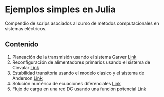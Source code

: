 # Ejemplos simples en Julia

Compendio de scrips asociados al curso de métodos computacionales en sistemas eléctricos.

## Contenido

1. Planeación de la transmisión usando el sistema Garver [Link](https://github.com/alejandrogarces/JuliaScripts/tree/main/Garver)
2. Reconfiguración de alimentadores primarios usando el sistema de Cinvalar [Link](https://github.com/alejandrogarces/JuliaScripts/tree/main/Reconfiguracion)
3. Estabilidad transitoria usando el modelo clasico y el sistema de Anderson [Link](https://github.com/alejandrogarces/JuliaScripts/tree/main/EstabilidadTransitoria)
4. Solución numérica de ecuaciones diferenciales [Link](/ODES/)
5. Flujo de carga en una red DC usando una función potencial [Link](/PotencialDC/)
